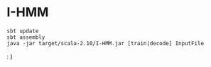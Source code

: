 I-HMM
======

    sbt update
    sbt assembly
    java -jar target/scala-2.10/I-HMM.jar [train|decode] InputFile

 : )
